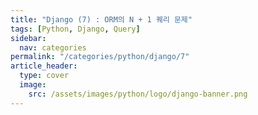 ```yaml
---
title: "Django (7) : ORM의 N + 1 퀘리 문제"
tags: [Python, Django, Query]
sidebar:
  nav: categories
permalink: "/categories/python/django/7"
article_header:
  type: cover
  image:
    src: /assets/images/python/logo/django-banner.png
---
```

